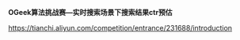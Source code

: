 **OGeek算法挑战赛—实时搜索场景下搜索结果ctr预估﻿**

https://tianchi.aliyun.com/competition/entrance/231688/introduction